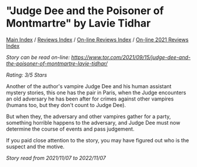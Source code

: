 # "Judge Dee and the Poisoner of Montmartre" by Lavie Tidhar

[Main Index](../../../README.md) / [Reviews Index](../../README.md) / [On-line Reviews Index](../README.md) / [On-line 2021 Reviews Index](README.md)

*Story can be read on-line: <https://www.tor.com/2021/09/15/judge-dee-and-the-poisoner-of-montmartre-lavie-tidhar/>*

*Rating: 3/5 Stars*

Another of the author's vampire Judge Dee and his human assistant mystery stories, this one has the pair in Paris, when the Judge encounters an old adversary he has been after for crimes against other vampires (humans too, but they don't count to Judge Dee).

But when they, the adversary and other vampires gather for a party, something horrible happens to the adversary, and Judge Dee must now determine the course of events and pass judgement.

If you paid close attention to the story, you may have figured out who is the suspect and the motive.

*Story read from 2021/11/07 to 2022/11/07*
